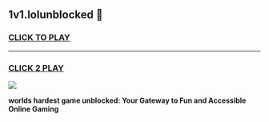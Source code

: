 
## 1v1.lolunblocked 👋
<h3>
<a href="https://premium.freeplayer.one?title=1v1.lolunblocked&ref=14F">CLICK TO PLAY</a></h3>
<hr>

<h3>
<a href="https://premium.freeplayer.one?title=1v1.lolunblocked&ref=14F">CLICK 2 PLAY</a>
  
</h3>

<a href="https://premium.freeplayer.one?title=1v1.lolunblocked&ref=12F/"><img src="https://clearcache.store/games.png"></a>


**worlds hardest game unblocked: Your Gateway to Fun and Accessible Online Gaming**
